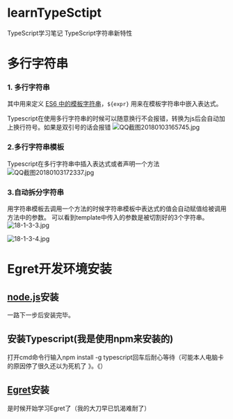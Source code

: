 # learnTypeSctipt
TypeScript学习笔记
TypeScript字符串新特性
# 多行字符串
### 1.  多行字符串
其中用来定义 [ES6 中的模板字符串](http://es6.ruanyifeng.com/#docs/string#%E6%A8%A1%E6%9D%BF%E5%AD%97%E7%AC%A6%E4%B8%B2)，`${expr}` 用来在模板字符串中嵌入表达式。

Typescript在使用多行字符串的时候可以随意换行不会报错，转换为js后会自动加上换行符号。如果是双引号的话会报错
![QQ截图20180103165745.jpg](http://upload-images.jianshu.io/upload_images/2203742-2b53c05cd70aad26.jpg?imageMogr2/auto-orient/strip%7CimageView2/2/w/1240)
### 2.多行字符串模板
Typescript在多行字符串中插入表达式或者声明一个方法
![QQ截图20180103172337.jpg](http://upload-images.jianshu.io/upload_images/2203742-08a2ac0017c2720f.jpg?imageMogr2/auto-orient/strip%7CimageView2/2/w/1240)

### 3.自动拆分字符串
用字符串模板去调用一个方法的时候字符串模板中表达式的值会自动赋值给被调用方法中的参数。
可以看到template中传入的参数是被切割好的3个字符串。
![18-1-3-3.jpg](http://upload-images.jianshu.io/upload_images/2203742-09ff1ea4fff50dea.jpg?imageMogr2/auto-orient/strip%7CimageView2/2/w/1240)

![18-1-3-4.jpg](http://upload-images.jianshu.io/upload_images/2203742-99b1c2ed49d79702.jpg?imageMogr2/auto-orient/strip%7CimageView2/2/w/1240)



# Egret开发环境安装
## [node.js](https://nodejs.org/en/)安装
一路下一步后安装完毕。
## 安装Typescript(我是使用npm来安装的)
打开cmd命令行输入npm install -g typescript回车后耐心等待（可能本人电脑卡的原因停了很久还以为死机了 》。《）
## [Egret](https://www.egret.com/)安装
是时候开始学习Egret了（我的大刀早已饥渴难耐了）
